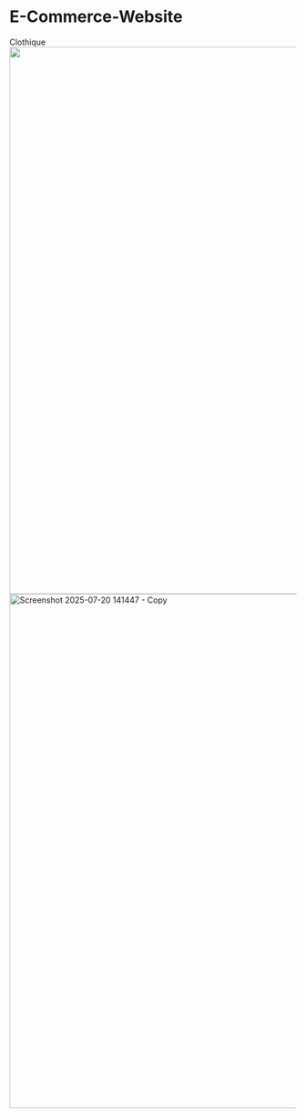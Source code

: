 # E-Commerce-Website
Clothique 
<img width="960" alt="" src="https://github.com/deepakumar01/E-Commerce-Website/assets/69814563/347c9654-0cef-4cf7-955d-9eb8e01302d5">
<img width="1887" height="902" alt="Screenshot 2025-07-20 141447 - Copy" src="https://github.com/user-attachments/assets/4f028836-9f3d-4c59-a8c6-1e8487ac99c6" />
